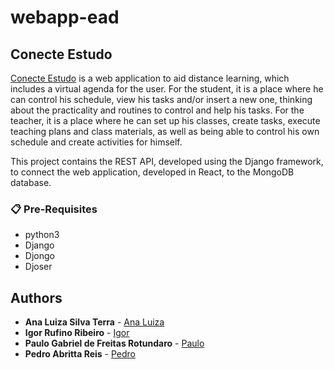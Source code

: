 # webapp-ead
## Conecte Estudo

[Conecte Estudo](https://github.com/igor-rufino/webapp-ead) is a web application to aid distance learning, which includes a virtual agenda for the user.
For the student, it is a place where he can control his schedule, view his tasks and/or insert a new one, thinking about the practicality and routines to control and help his tasks.
For the teacher, it is a place where he can set up his classes, create tasks, execute teaching plans and class materials, as well as being able to control his own schedule and create activities for himself.

This project contains the REST API, developed using the Django framework, to connect the web application, developed in React, to the MongoDB database.

### 📋 Pre-Requisites
- python3
- Django
- Djongo
- Djoser

## Authors
* **Ana Luiza Silva Terra** - [Ana Luiza](https://github.com/analuizat3)
* **Igor Rufino Ribeiro** - [Igor](https://github.com/igor-rufino)
* **Paulo Gabriel de Freitas Rotundaro** - [Paulo](https://github.com/PauloRotundaro)
* **Pedro Abritta Reis** - [Pedro](https://github.com/pedro-toodoo)
